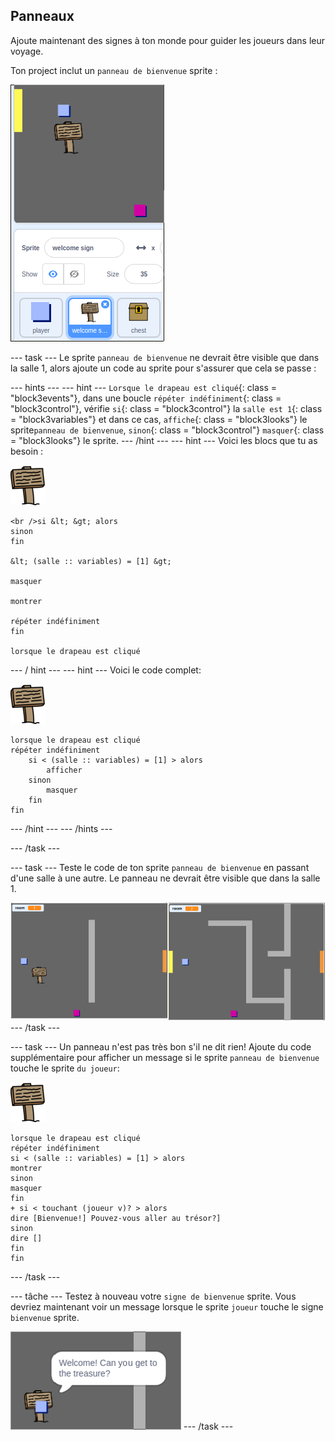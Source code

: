 ## Panneaux

Ajoute maintenant des signes à ton monde pour guider les joueurs dans leur voyage.

Ton project inclut un `panneau de bienvenue` sprite :

![capture d'écran](images/world-sign.png)

\--- task \--- Le sprite `panneau de bienvenue` ne devrait être visible que dans la salle 1, alors ajoute un code au sprite pour s'assurer que cela se passe :

\--- hints \--- \--- hint \--- `Lorsque le drapeau est cliqué`{: class = "block3events"}, dans une boucle `répéter indéfiniment`{: class = "block3control"}, vérifie `si`{: class = "block3control"} la `salle est 1`{: class = "block3variables"} et dans ce cas, `affiche`{: class = "block3looks"} le sprite`panneau de bienvenue`, `sinon`{: class = "block3control"} `masquer`{: class = "block3looks"} le sprite. \--- /hint \--- \--- hint \--- Voici les blocs que tu as besoin :

![signe](images/sign.png)

```blocks3
<br />si &lt; &gt; alors
sinon
fin

&lt; (salle :: variables) = [1] &gt;

masquer

montrer

répéter indéfiniment
fin

lorsque le drapeau est cliqué

```

\--- / hint \--- \--- hint \--- Voici le code complet:

![signe](images/sign.png)

```blocks3
lorsque le drapeau est cliqué 
répéter indéfiniment
    si < (salle :: variables) = [1] > alors
        afficher
    sinon
        masquer
    fin
fin
```

\--- /hint \--- \--- /hints \---

\--- /task \---

\--- task \--- Teste le code de ton sprite `panneau de bienvenue` en passant d'une salle à une autre. Le panneau ne devrait être visible que dans la salle 1.

![capture d'écran](images/world-sign-test.png) \--- /task \---

\--- task \--- Un panneau n'est pas très bon s'il ne dit rien! Ajoute du code supplémentaire pour afficher un message si le sprite `panneau de bienvenue` touche le sprite `du joueur`:

![signe](images/sign.png)

```blocks3
lorsque le drapeau est cliqué 
répéter indéfiniment
si < (salle :: variables) = [1] > alors
montrer
sinon
masquer
fin
+ si < touchant (joueur v)? > alors
dire [Bienvenue!] Pouvez-vous aller au trésor?]
sinon
dire []
fin
fin
```

\--- /task \---

\--- tâche \--- Testez à nouveau votre `signe de bienvenue` sprite. Vous devriez maintenant voir un message lorsque le sprite `joueur` touche le signe `bienvenue` sprite.

![capture d'écran](images/world-sign-test2.png) \--- /task \---
